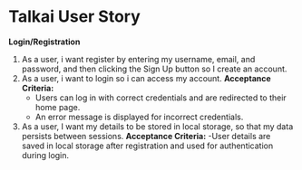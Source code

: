 # Talkai User Story

**Login/Registration**
1. As a user, i want register by entering my username, email, and password, and then clicking the Sign Up button so I create an account.
2. As a user, i want to login so i can access my account.
    **Acceptance Criteria:**
    - Users can log in with correct credentials and are redirected to their home page.
    - An error message is displayed for incorrect credentials.
3. As a user, I want my details to be stored in local storage, so that my data persists between sessions.
    **Acceptance Criteria:**
    -User details are saved in local storage after registration and used for authentication during login.
